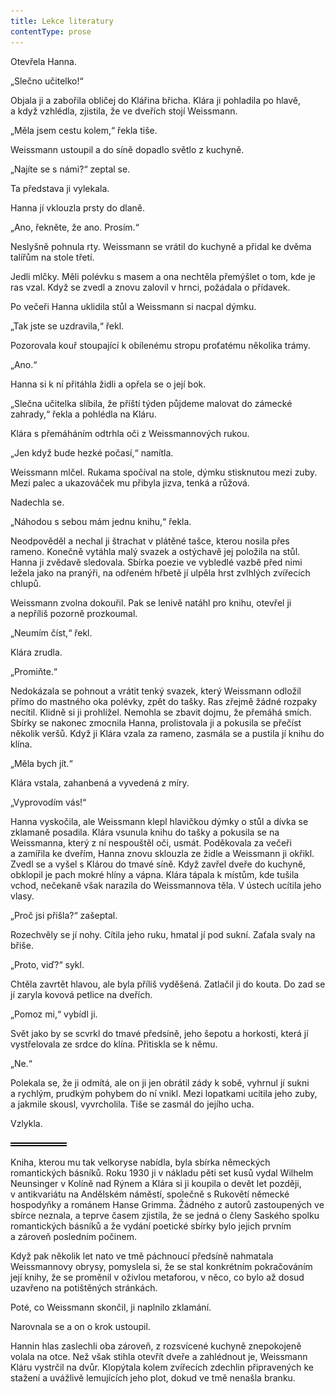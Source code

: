```yaml
---
title: Lekce literatury
contentType: prose
---
```


<section>

Otevřela Hanna.

„Slečno učitelko!“

Objala ji a zabořila obličej do Klářina břicha. Klára ji pohladila po hlavě, a když vzhlédla, zjistila, že ve dveřích stojí Weissmann.

„Měla jsem cestu kolem,“ řekla tiše.

Weissmann ustoupil a do síně dopadlo světlo z kuchyně.

„Najíte se s námi?“ zeptal se.

Ta představa ji vylekala.

Hanna jí vklouzla prsty do dlaně.

„Ano, řekněte, že ano. Prosím.“

Neslyšně pohnula rty. Weissmann se vrátil do kuchyně a přidal ke dvěma talířům na stole třetí.

Jedli mlčky. Měli polévku s masem a ona nechtěla přemýšlet o tom, kde je ras vzal. Když se zvedl a znovu zalovil v hrnci, požádala o přídavek.

Po večeři Hanna uklidila stůl a Weissmann si nacpal dýmku.

„Tak jste se uzdravila,“ řekl.

Pozorovala kouř stoupající k obílenému stropu proťatému několika trámy.

„Ano.“

Hanna si k ní přitáhla židli a opřela se o její bok.

„Slečna učitelka slíbila, že příští týden půjdeme malovat do zámecké zahrady,“ řekla a pohlédla na Kláru.

Klára s přemáháním odtrhla oči z Weissmannových rukou.

„Jen když bude hezké počasí,“ namítla.

Weissmann mlčel. Rukama spočíval na stole, dýmku stisknutou mezi zuby. Mezi palec a ukazováček mu přibyla jizva, tenká a růžová.

Nadechla se.

„Náhodou s sebou mám jednu knihu,“ řekla.

Neodpověděl a nechal ji štrachat v plátěné tašce, kterou nosila přes rameno. Konečně vytáhla malý svazek a ostýchavě jej položila na stůl. Hanna ji zvědavě sledovala. Sbírka poezie ve vybledlé vazbě před nimi ležela jako na pranýři, na odřeném hřbetě jí ulpěla hrst zvlhlých zvířecích chlupů.

Weissmann zvolna dokouřil. Pak se lenivě natáhl pro knihu, otevřel ji a nepříliš pozorně prozkoumal.

„Neumím číst,“ řekl.

Klára zrudla.

„Promiňte.“

Nedokázala se pohnout a vrátit tenký svazek, který Weissmann odložil přímo do mastného oka polévky, zpět do tašky. Ras zřejmě žádné rozpaky necítil. Klidně si ji prohlížel. Nemohla se zbavit dojmu, že přemáhá smích. Sbírky se nakonec zmocnila Hanna, prolistovala ji a pokusila se přečíst několik veršů. Když ji Klára vzala za rameno, zasmála se a pustila jí knihu do klína.

„Měla bych jít.“

Klára vstala, zahanbená a vyvedená z míry.

„Vyprovodím vás!“

Hanna vyskočila, ale Weissmann klepl hlavičkou dýmky o stůl a dívka se zklamaně posadila. Klára vsunula knihu do tašky a pokusila se na Weissmanna, který z ní nespouštěl oči, usmát. Poděkovala za večeři a zamířila ke dveřím, Hanna znovu sklouzla ze židle a Weissmann ji okřikl. Zvedl se a vyšel s Klárou do tmavé síně. Když zavřel dveře do kuchyně, obklopil je pach mokré hlíny a vápna. Klára tápala k místům, kde tušila vchod, nečekaně však narazila do Weissmannova těla. V ústech ucítila jeho vlasy.

„Proč jsi přišla?“ zašeptal.

Rozechvěly se jí nohy. Cítila jeho ruku, hmatal jí pod sukní. Zaťala svaly na břiše.

„Proto, viď?“ sykl.

Chtěla zavrtět hlavou, ale byla příliš vyděšená. Zatlačil ji do kouta. Do zad se jí zaryla kovová petlice na dveřích.

„Pomoz mi,“ vybídl ji.

Svět jako by se scvrkl do tmavé předsíně, jeho šepotu a horkosti, která jí vystřelovala ze srdce do klína. Přitiskla se k němu.

„Ne.“

Polekala se, že ji odmítá, ale on ji jen obrátil zády k sobě, vyhrnul jí sukni a rychlým, prudkým pohybem do ní vnikl. Mezi lopatkami ucítila jeho zuby, a jakmile skousl, vyvrcholila. Tiše se zasmál do jejího ucha.

Vzlykla.

![divider.png](./resources/divider_opt.png)

Kniha, kterou mu tak velkoryse nabídla, byla sbírka německých romantických básníků. Roku 1930 ji v nákladu pěti set kusů vydal Wilhelm Neunsinger v Kolíně nad Rýnem a Klára si ji koupila o devět let později, v antikvariátu na Andělském náměstí, společně s Rukovětí německé hospodyňky a románem Hanse Grimma. Žádného z autorů zastoupených ve sbírce neznala, a teprve časem zjistila, že se jedná o členy Saského spolku romantických básníků a že vydání poetické sbírky bylo jejich prvním a zároveň posledním počinem.

Když pak několik let nato ve tmě páchnoucí předsíně nahmatala Weissmannovy obrysy, pomyslela si, že se stal konkrétním pokračováním její knihy, že se proměnil v oživlou metaforou, v něco, co bylo až dosud uzavřeno na potištěných stránkách.

Poté, co Weissmann skončil, ji naplnilo zklamání.

Narovnala se a on o krok ustoupil.

Hannin hlas zaslechli oba zároveň, z rozsvícené kuchyně znepokojeně volala na otce. Než však stihla otevřít dveře a zahlédnout je, Weissmann Kláru vystrčil na dvůr. Klopýtala kolem zvířecích zdechlin připravených ke stažení a uvážlivě lemujících jeho plot, dokud ve tmě nenašla branku.

</section>
